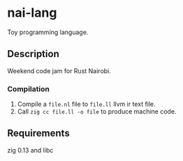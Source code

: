 # nai-lang

Toy programming language.

## Description 

Weekend code jam for Rust Nairobi. 

### Compilation 

1. Compile a `file.nl` file to `file.ll` llvm ir text file. 
2. Call `zig cc file.ll -o file` to produce machine code.

## Requirements 

zig 0.13 and libc 
